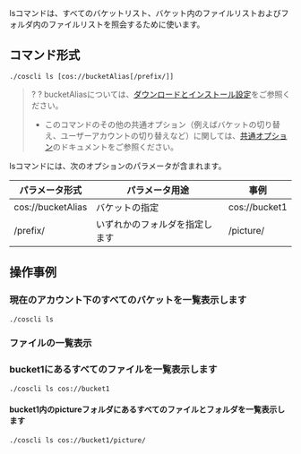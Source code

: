 lsコマンドは、すべてのバケットリスト、バケット内のファイルリストおよびフォルダ内のファイルリストを照会するために使います。

## コマンド形式

```plaintext
./coscli ls [cos://bucketAlias[/prefix/]]
```

>? 
>? bucketAliasについては、[ダウンロードとインストール設定](https://intl.cloud.tencent.com/document/product/436/43265)をご参照ください。
>- このコマンドのその他の共通オプション（例えばバケットの切り替え、ユーザーアカウントの切り替えなど）に関しては、[共通オプション](https://intl.cloud.tencent.com/document/product/436/46273)のドキュメントをご参照ください。
>

lsコマンドには、次のオプションのパラメータが含まれます。

| パラメータ形式          | パラメータ用途       | 事例                 |
| ----------------- | -------------- | -------------------- |
| cos://bucketAlias | バケットの指定     | cos://bucket1          |
| /prefix/          | いずれかのフォルダを指定します | /picture/ |




## 操作事例


### 現在のアカウント下のすべてのバケットを一覧表示します

```plaintext
./coscli ls
```

### ファイルの一覧表示

### bucket1にあるすべてのファイルを一覧表示します

```plaintext
./coscli ls cos://bucket1
```

#### bucket1内のpictureフォルダにあるすべてのファイルとフォルダを一覧表示します

```plaintext
./coscli ls cos://bucket1/picture/
```


